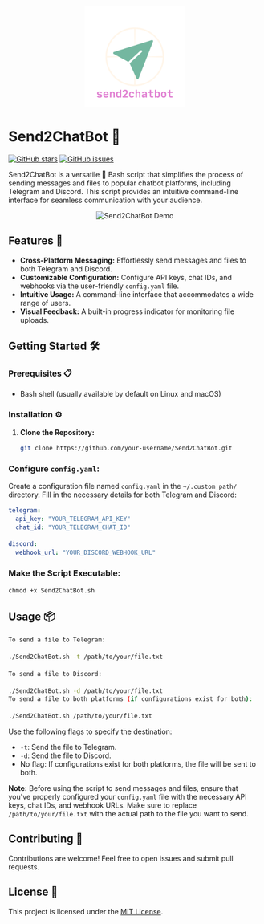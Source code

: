 <div align="center">
  <img src="assets/send2chatbot-logot.png" alt="Send2ChatBot Logo" width="200" height="200">
</div>

# Send2ChatBot 🤖

[![GitHub stars](https://img.shields.io/github/stars/4riful/Send2ChatBot)](https://github.com/4riful/Send2ChatBot/stargazers)
[![GitHub issues](https://img.shields.io/github/issues/4riful/Send2ChatBot)](https://github.com/4riful/Send2ChatBot/issues)

Send2ChatBot is a versatile 🌟 Bash script that simplifies the process of sending messages and files to popular chatbot platforms, including Telegram and Discord. This script provides an intuitive command-line interface for seamless communication with your audience.

<p align="center">
  <img src="assets/send2chatbot-demo.gif" alt="Send2ChatBot Demo" width="600">
</p>

## Features 🚀

- **Cross-Platform Messaging:** Effortlessly send messages and files to both Telegram and Discord.
- **Customizable Configuration:** Configure API keys, chat IDs, and webhooks via the user-friendly `config.yaml` file.
- **Intuitive Usage:** A command-line interface that accommodates a wide range of users.
- **Visual Feedback:** A built-in progress indicator for monitoring file uploads.

## Getting Started 🛠️

### Prerequisites 📋

- Bash shell (usually available by default on Linux and macOS)

### Installation ⚙️

1. **Clone the Repository:**

   ```bash
   git clone https://github.com/your-username/Send2ChatBot.git

  ### Configure `config.yaml`:

Create a configuration file named `config.yaml` in the `~/.custom_path/` directory. Fill in the necessary details for both Telegram and Discord:

```yaml
telegram:
  api_key: "YOUR_TELEGRAM_API_KEY"
  chat_id: "YOUR_TELEGRAM_CHAT_ID"

discord:
  webhook_url: "YOUR_DISCORD_WEBHOOK_URL"
```
### Make the Script Executable:
```
chmod +x Send2ChatBot.sh
```
## Usage 📦
```bash
To send a file to Telegram:

./Send2ChatBot.sh -t /path/to/your/file.txt

To send a file to Discord:

./Send2ChatBot.sh -d /path/to/your/file.txt
To send a file to both platforms (if configurations exist for both):

./Send2ChatBot.sh /path/to/your/file.txt

```

Use the following flags to specify the destination:

- `-t`: Send the file to Telegram.
- `-d`: Send the file to Discord.
- No flag: If configurations exist for both platforms, the file will be sent to both.

**Note:** Before using the script to send messages and files, ensure that you've properly configured your `config.yaml` file with the necessary API keys, chat IDs, and webhook URLs. Make sure to replace `/path/to/your/file.txt` with the actual path to the file you want to send.

## Contributing 👥

Contributions are welcome! Feel free to open issues and submit pull requests.

## License 📄


This project is licensed under the [MIT License](LICENSE).

